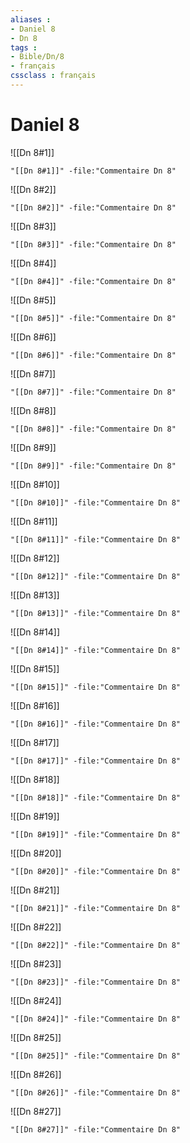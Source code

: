 ```yaml
---
aliases : 
- Daniel 8
- Dn 8
tags : 
- Bible/Dn/8
- français
cssclass : français
---
```


# Daniel 8

![[Dn 8#1]]

```query
"[[Dn 8#1]]" -file:"Commentaire Dn 8"
```

![[Dn 8#2]]

```query
"[[Dn 8#2]]" -file:"Commentaire Dn 8"
```

![[Dn 8#3]]

```query
"[[Dn 8#3]]" -file:"Commentaire Dn 8"
```

![[Dn 8#4]]

```query
"[[Dn 8#4]]" -file:"Commentaire Dn 8"
```

![[Dn 8#5]]

```query
"[[Dn 8#5]]" -file:"Commentaire Dn 8"
```

![[Dn 8#6]]

```query
"[[Dn 8#6]]" -file:"Commentaire Dn 8"
```

![[Dn 8#7]]

```query
"[[Dn 8#7]]" -file:"Commentaire Dn 8"
```

![[Dn 8#8]]

```query
"[[Dn 8#8]]" -file:"Commentaire Dn 8"
```

![[Dn 8#9]]

```query
"[[Dn 8#9]]" -file:"Commentaire Dn 8"
```

![[Dn 8#10]]

```query
"[[Dn 8#10]]" -file:"Commentaire Dn 8"
```

![[Dn 8#11]]

```query
"[[Dn 8#11]]" -file:"Commentaire Dn 8"
```

![[Dn 8#12]]

```query
"[[Dn 8#12]]" -file:"Commentaire Dn 8"
```

![[Dn 8#13]]

```query
"[[Dn 8#13]]" -file:"Commentaire Dn 8"
```

![[Dn 8#14]]

```query
"[[Dn 8#14]]" -file:"Commentaire Dn 8"
```

![[Dn 8#15]]

```query
"[[Dn 8#15]]" -file:"Commentaire Dn 8"
```

![[Dn 8#16]]

```query
"[[Dn 8#16]]" -file:"Commentaire Dn 8"
```

![[Dn 8#17]]

```query
"[[Dn 8#17]]" -file:"Commentaire Dn 8"
```

![[Dn 8#18]]

```query
"[[Dn 8#18]]" -file:"Commentaire Dn 8"
```

![[Dn 8#19]]

```query
"[[Dn 8#19]]" -file:"Commentaire Dn 8"
```

![[Dn 8#20]]

```query
"[[Dn 8#20]]" -file:"Commentaire Dn 8"
```

![[Dn 8#21]]

```query
"[[Dn 8#21]]" -file:"Commentaire Dn 8"
```

![[Dn 8#22]]

```query
"[[Dn 8#22]]" -file:"Commentaire Dn 8"
```

![[Dn 8#23]]

```query
"[[Dn 8#23]]" -file:"Commentaire Dn 8"
```

![[Dn 8#24]]

```query
"[[Dn 8#24]]" -file:"Commentaire Dn 8"
```

![[Dn 8#25]]

```query
"[[Dn 8#25]]" -file:"Commentaire Dn 8"
```

![[Dn 8#26]]

```query
"[[Dn 8#26]]" -file:"Commentaire Dn 8"
```

![[Dn 8#27]]

```query
"[[Dn 8#27]]" -file:"Commentaire Dn 8"
```

